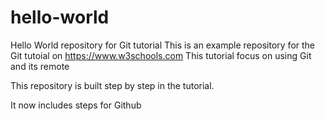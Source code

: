 # hello-world
Hello World repository for Git tutorial
This is an example repository for the Git tutoial on https://www.w3schools.com
This tutorial focus on using Git and its remote

This repository is built step by step in the tutorial. 

It now includes steps for Github
